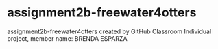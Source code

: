 # assignment2b-freewater4otters
assignment2b-freewater4otters created by GitHub Classroom
Individual project, member name: BRENDA ESPARZA
